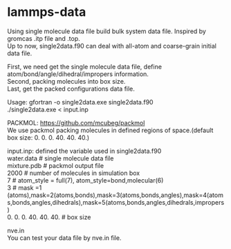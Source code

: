 # lammps-data
  Using single molecule data file build bulk system data file. Inspired by gromcas .itp file and .top.  
  Up to now, single2data.f90 can deal with all-atom and coarse-grain initial data file.  
  
  First, we need get the single molecule data file, define atom/bond/angle/dihedral/impropers information.  
  Second, packing molecules into box size.  
  Last, get the packed configurations data file.  

  Usage: gfortran -o single2data.exe single2data.f90  
        ./single2data.exe < input.inp  
       
  PACKMOL: https://github.com/mcubeg/packmol  
  We use packmol packing molecules in defined regions of space.(default box size: 0. 0. 0. 40. 40. 40.)  

  input.inp: defined the variable used in single2data.f90  
    water.data     # single molecule data file  
    mixture.pdb    # packmol output file  
    2000           # number of molecules in simulation box  
    7              # atom_style = full(7), atom_style=bond,molecular(6)  
    3              # mask =1   (atoms),mask=2(atoms,bonds),mask=3(atoms,bonds,angles),mask=4(atoms,bonds,angles,dihedrals),mask=5(atoms,bonds,angles,dihedrals,impropers)  
  0. 0. 0. 40. 40. 40. # box size   
  
  nve.in  
  You can test your data file by nve.in file.  
